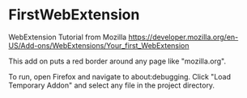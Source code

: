 # FirstWebExtension
WebExtension Tutorial from Mozilla
https://developer.mozilla.org/en-US/Add-ons/WebExtensions/Your_first_WebExtension

This add on puts a red border around any page like "mozilla.org".

To run, open Firefox and navigate to about:debugging. Click "Load Temporary Addon" and select any file in the project directory.
